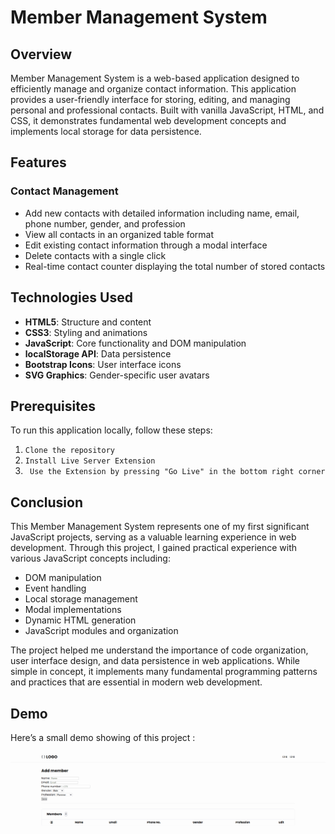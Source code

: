 # Member Management System

## Overview

Member Management System is a web-based application designed to efficiently manage and organize contact information. This application provides a user-friendly interface for storing, editing, and managing personal and professional contacts. Built with vanilla JavaScript, HTML, and CSS, it demonstrates fundamental web development concepts and implements local storage for data persistence.

## Features

### Contact Management

- Add new contacts with detailed information including name, email, phone number, gender, and profession
- View all contacts in an organized table format
- Edit existing contact information through a modal interface
- Delete contacts with a single click
- Real-time contact counter displaying the total number of stored contacts

## Technologies Used

- **HTML5**: Structure and content
- **CSS3**: Styling and animations
- **JavaScript**: Core functionality and DOM manipulation
- **localStorage API**: Data persistence
- **Bootstrap Icons**: User interface icons
- **SVG Graphics**: Gender-specific user avatars

## Prerequisites

To run this application locally, follow these steps:

1. `Clone the repository`
2. `Install Live Server Extension`
3. ` Use the Extension by pressing "Go Live" in the bottom right corner`

## Conclusion

This Member Management System represents one of my first significant JavaScript projects, serving as a valuable learning experience in web development. Through this project, I gained practical experience with various JavaScript concepts including:

- DOM manipulation
- Event handling
- Local storage management
- Modal implementations
- Dynamic HTML generation
- JavaScript modules and organization

The project helped me understand the importance of code organization, user interface design, and data persistence in web applications. While simple in concept, it implements many fundamental programming patterns and practices that are essential in modern web development.

## Demo

Here’s a small demo showing of this project :

![Demo GIF](./gif/members-table.gif)
